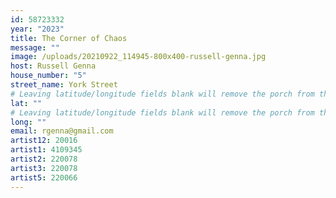 ```yaml
---
id: 58723332
year: "2023"
title: The Corner of Chaos
message: ""
image: /uploads/20210922_114945-800x400-russell-genna.jpg
host: Russell Genna
house_number: "5"
street_name: York Street
# Leaving latitude/longitude fields blank will remove the porch from the Porchfest map.
lat: ""
# Leaving latitude/longitude fields blank will remove the porch from the Porchfest map.
long: ""
email: rgenna@gmail.com
artist12: 20016
artist1: 4109345
artist2: 220078
artist3: 220078
artist5: 220066
---
```

